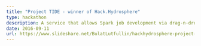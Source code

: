 ```yaml
---
title: "Project TIDE - winner of Hack.Hydrosphere"
type: hackathon
description: A service that allows Spark job development via drag-n-drop. An attempt to bring UE-blueprint like experience.
date: 2016-09-11
url: https://www.slideshare.net/BulatLutfullin/hackhydrosphere-project-tide
---
```



